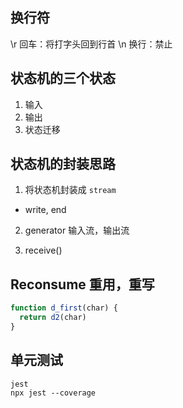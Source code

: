 ## 换行符
<CR> \r 回车：将打字头回到行首
<LF> \n 换行：禁止

## 状态机的三个状态
1. 输入  
2. 输出  
3. 状态迁移  

## 状态机的封装思路
1. 将状态机封装成 `stream`
- write, end

2. generator
输入流，输出流

3. receive()

## Reconsume 重用，重写
```javascript 
function d_first(char) {
  return d2(char)
}
```

## 单元测试
```shell
jest
npx jest --coverage
```

